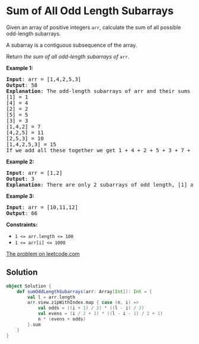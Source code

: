 # Sum of All Odd Length Subarrays

Given an array of positive integers `arr`, calculate the sum of all
possible odd-length subarrays.

A subarray is a contiguous subsequence of the array.

Return _the sum of all odd-length subarrays of_ `arr`.

**Example 1:**
<pre>
<b>Input</b>: arr = [1,4,2,5,3]
<b>Output</b>: 58
<b>Explanation</b>: The odd-length subarrays of arr and their sums are:
[1] = 1
[4] = 4
[2] = 2
[5] = 5
[3] = 3
[1,4,2] = 7
[4,2,5] = 11
[2,5,3] = 10
[1,4,2,5,3] = 15
If we add all these together we get 1 + 4 + 2 + 5 + 3 + 7 + 11 + 10 + 15 = 58
</pre>

**Example 2:**
<pre>
<b>Input</b>: arr = [1,2]
<b>Output</b>: 3
<b>Explanation</b>: There are only 2 subarrays of odd length, [1] and [2]. Their sum is 3.
</pre>

**Example 3:**
<pre>
<b>Input</b>: arr = [10,11,12]
<b>Output</b>: 66
</pre>

**Constraints:**

* `1 <= arr.length <= 100`
* `1 <= arr[i] <= 1000`

[The problem on leetcode.com](https://leetcode.com/problems/sum-of-all-odd-length-subarrays/)

## Solution

```scala
object Solution {
    def sumOddLengthSubarrays(arr: Array[Int]): Int = {
        val l = arr.length
        arr.view.zipWithIndex.map { case (n, i) =>
            val odds = ((i + 1) / 2) * ((l - i) / 2)
            val evens = (i / 2 + 1) * ((l - i - 1) / 2 + 1)
            n * (evens + odds)
        }.sum
    }
}
```
